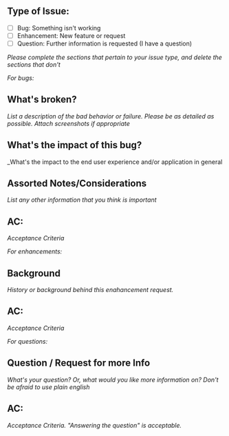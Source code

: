 ## Type of Issue:
- [ ] Bug:  Something isn't working
- [ ] Enhancement:  New feature or request
- [ ] Question:  Further information is requested (I have a question)

_Please complete the sections that pertain to your issue type, and delete the sections that don't_

_For bugs:_
## What's broken?
_List a description of the bad behavior or failure.  Please be as detailed as possible.  Attach screenshots if appropriate_

## What's the impact of this bug?
_What's the impact to the end user experience and/or application in general

## Assorted Notes/Considerations
_List any other information that you think is important_

## AC:
_Acceptance Criteria_




_For enhancements:_
## Background
_History or background behind this enahancement request._

## AC:
_Acceptance Criteria_




_For questions:_
## Question / Request for more Info
_What's your question?  Or, what would you like more information on?  Don't be afraid to use plain english_

## AC:
_Acceptance Criteria.  "Answering the question" is acceptable._
